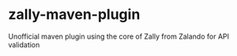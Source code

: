 # zally-maven-plugin
Unofficial maven plugin using the core of Zally from Zalando for API validation
